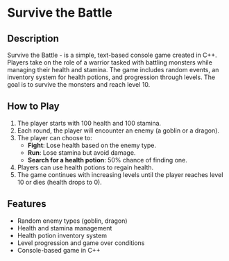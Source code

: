 # Survive the Battle

## Description

Survive the Battle - is a simple, text-based console game created in C++. Players take on the role of a warrior tasked with battling monsters while managing their health and stamina. The game includes random events, an inventory system for health potions, and progression through levels. The goal is to survive the monsters and reach level 10.

## How to Play

1. The player starts with 100 health and 100 stamina.
2. Each round, the player will encounter an enemy (a goblin or a dragon).
3. The player can choose to:
   - **Fight**: Lose health based on the enemy type.
   - **Run**: Lose stamina but avoid damage.
   - **Search for a health potion**: 50% chance of finding one.
4. Players can use health potions to regain health.
5. The game continues with increasing levels until the player reaches level 10 or dies (health drops to 0).

## Features

- Random enemy types (goblin, dragon)
- Health and stamina management
- Health potion inventory system
- Level progression and game over conditions
- Console-based game in C++

